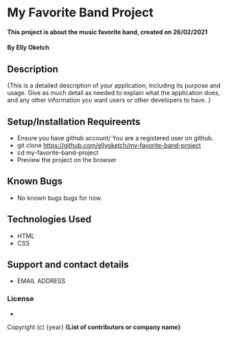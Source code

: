 # My Favorite Band Project
#### This project is about the music favorite band, created on 26/02/2021
#### By **Elly Oketch**
## Description
{This is a detailed description of your application, including its purpose and usage.  Give as much detail as needed to explain what the application does, and any other information you want users or other developers to have. }
## Setup/Installation Requireents
* Ensure you have github account/ You are a registered user on github.
* git clone https://github.com/ellyoketch/my-favorite-band-project
* cd my-favorite-band-project
* Preview the project on the browser

## Known Bugs
* No known bugs bugs for now.

## Technologies Used
* HTML
* CSS

## Support and contact details
* EMAIL  ADDRESS 

### License
*
Copyright (c) {year} **{List of contributors or company name}**